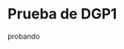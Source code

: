<html>
<head>
<title>Prueba github</title>
</head>
  
<body>
<h1>Prueba de DGP1</h1>
<p>probando</p>
</body>
</html>
